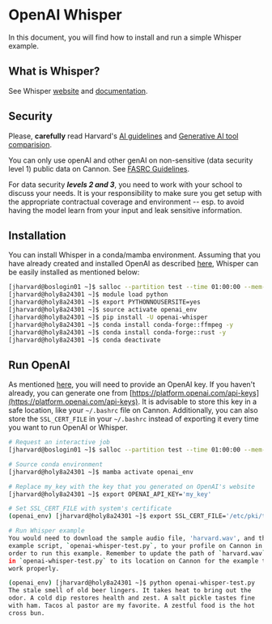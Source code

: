 # OpenAI Whisper

In this document, you will find how to install and run a simple Whisper example.

## What is Whisper?

See Whisper [website](https://openai.com/index/whisper/) and
[documentation](https://platform.openai.com/docs/guides/speech-to-text).

## Security

Please, **carefully** read Harvard's [AI
guidelines](https://huit.harvard.edu/ai/guidelines) and [Generative AI
tool comparision](https://huit.harvard.edu/ai/tools).

You can only use openAI and other genAI on non-sensitive (data
security level 1) public data on Cannon. See [FASRC
Guidelines](https://docs.rc.fas.harvard.edu/kb/openai/).

For data security ***levels 2 and 3***, you need to work with your
school to discuss your needs. It is your responsibility to make sure
you get setup with the appropriate contractual coverage and
environment -- esp. to avoid having the model learn from your input
and leak sensitive information.

## Installation

You can install Whisper in a conda/mamba environment. Assuming that
you have already created and installed OpenAI as described
[here](https://github.com/fasrc/User_Codes/tree/master/AI/OpenAI),
Whisper can be easily installed as mentioned below:

```bash
[jharvard@boslogin01 ~]$ salloc --partition test --time 01:00:00 --mem-per-cpu 4G -c 2
[jharvard@holy8a24301 ~]$ module load python
[jharvard@holy8a24301 ~]$ export PYTHONNOUSERSITE=yes
[jharvard@holy8a24301 ~]$ source activate openai_env
[jharvard@holy8a24301 ~]$ pip install -U openai-whisper
[jharvard@holy8a24301 ~]$ conda install conda-forge::ffmpeg -y
[jharvard@holy8a24301 ~]$ conda install conda-forge::rust -y
[jharvard@holy8a24301 ~]$ conda deactivate
```

## Run OpenAI

As mentioned
[here](https://github.com/fasrc/User_Codes/tree/master/AI/OpenAI), you
will need to provide an OpenAI key. If you haven't already, you can
generate one from
[https://platform.openai.com/api-keys](https://platform.openai.com/api-keys). It
is advisable to store this key in a safe location, like your
`~/.bashrc` file on Cannon. Additionally, you can also store the
`SSL_CERT_FILE` in your `~/.bashrc` instead of exporting it every time
you want to run OpenAI or Whisper.

```bash
# Request an interactive job
[jharvard@boslogin01 ~]$ salloc --partition test --time 01:00:00 --mem-per-cpu 4G -c 2

# Source conda environment
[jharvard@holy8a24301 ~]$ mamba activate openai_env

# Replace my_key with the key that you generated on OpenAI's website
[jharvard@holy8a24301 ~]$ export OPENAI_API_KEY='my_key'

# Set SSL_CERT_FILE with system's certificate
(openai_env) [jharvard@holy8a24301 ~]$ export SSL_CERT_FILE='/etc/pki/tls/certs/ca-bundle.crt'

# Run Whisper example
You would need to download the sample audio file, 'harvard.wav', and the
example script, `openai-whisper-test.py`, to your profile on Cannon in
order to run this example. Remember to update the path of `harvard.wav`
in `openai-whisper-test.py` to its location on Cannon for the example to
work properly.

(openai_env) [jharvard@holy8a24301 ~]$ python openai-whisper-test.py
The stale smell of old beer lingers. It takes heat to bring out the
odor. A cold dip restores health and zest. A salt pickle tastes fine
with ham. Tacos al pastor are my favorite. A zestful food is the hot
cross bun.
```
